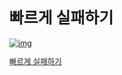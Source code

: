 # 빠르게 실패하기

[![img](https://image.aladin.co.kr/product/30070/40/cover200/k892839663_2.jpg)](https://www.aladin.co.kr/shop/wproduct.aspx?ItemId=300704053)

[빠르게 실패하기](https://www.aladin.co.kr/shop/wproduct.aspx?ItemId=300704053)
